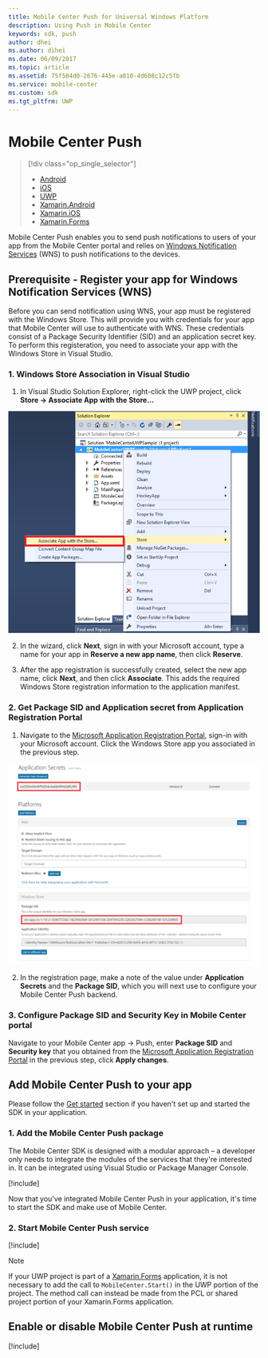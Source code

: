 ```yaml
---
title: Mobile Center Push for Universal Windows Platform
description: Using Push in Mobile Center
keywords: sdk, push
author: dhei
ms.author: dihei
ms.date: 06/09/2017
ms.topic: article
ms.assetid: 75f504d0-2676-445e-a010-4d608c12c5fb
ms.service: mobile-center
ms.custom: sdk
ms.tgt_pltfrm: UWP
---
```


# Mobile Center Push

> [!div class="op_single_selector"]
> * [Android](android.md)
> * [iOS](ios.md)
> * [UWP](uwp.md)
> * [Xamarin.Android](xamarin-android.md)
> * [Xamarin.iOS](xamarin-ios.md)
> * [Xamarin.Forms](xamarin-forms.md)

Mobile Center Push enables you to send push notifications to users of your app from the Mobile Center portal and relies on [Windows Notification Services](https://docs.microsoft.com/en-us/windows/uwp/controls-and-patterns/tiles-and-notifications-windows-push-notification-services--wns--overview) (WNS) to push notifications to the devices.

## Prerequisite - Register your app for Windows Notification Services (WNS)

Before you can send notification using WNS, your app must be registered with the Windows Store. This will provide you with credentials for your app that Mobile Center will use to authenticate with WNS. These credentials consist of a Package Security Identifier (SID) and an application secret key. To perform this registeration, you need to associate your app with the Windows Store in Visual Studio.

### 1. Windows Store Association in Visual Studio

1. In Visual Studio Solution Explorer, right-click the UWP project, click **Store -> Associate App with the Store...**

![uwp store association](images/mobile-center-uwp-sdk-store-association.png)

2. In the wizard, click **Next**, sign in with your Microsoft account, type a name for your app in **Reserve a new app name**, then click **Reserve**.

3. After the app registration is successfully created, select the new app name, click **Next**, and then click **Associate**. This adds the required Windows Store registration information to the application manifest.

### 2. Get Package SID and Application secret from Application Registration Portal

1. Navigate to the [Microsoft Application Registration Portal](https://apps.dev.microsoft.com/#/appList), sign-in with your Microsoft account. Click the Windows Store app you associated in the previous step.

![uwp app registration](images/mobile-center-uwp-sdk-push-registration.png)

2. In the registration page, make a note of the value under **Application Secrets** and the **Package SID**, which you will next use to configure your Mobile Center Push backend.

### 3. Configure Package SID and Security Key in Mobile Center portal

Navigate to your Mobile Center app -> Push, enter **Package SID** and **Security key** that you obtained from the [Microsoft Application Registration Portal](https://apps.dev.microsoft.com/#/appList) in the previous step, click **Apply changes**.

## Add Mobile Center Push to your app

Please follow the [Get started](~/sdk/getting-started/uwp.md) section if you haven't set up and started the SDK in your application.

### 1. Add the Mobile Center Push package

The Mobile Center SDK is designed with a modular approach – a developer only needs to integrate the modules of the services that they're interested in. It can be integrated using Visual Studio or Package Manager Console.

[!include[](add-nuget.md)]

Now that you've integrated Mobile Center Push in your application, it's time to start the SDK and make use of Mobile Center.

### 2. Start Mobile Center Push service

[!include[](start-push.md)]

>[!NOTE]
>If your UWP project is part of a [Xamarin.Forms](xamarin-forms.md) application, it is not necessary to add the call to `MobileCenter.Start()` in the UWP portion of the project. The method call can instead be made from the PCL or shared project portion of your Xamarin.Forms application.

## Enable or disable Mobile Center Push at runtime

[!include[](enable-or-disable.md)]